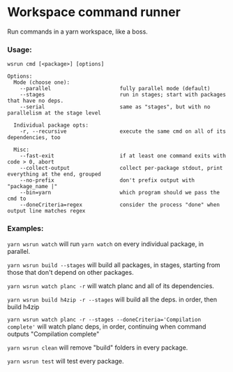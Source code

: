 # Workspace command runner

Run commands in a yarn workspace, like a boss.

### Usage:

```
wsrun cmd [<package>] [options]

Options:
  Mode (choose one):
    --parallel                      fully parallel mode (default)
    --stages                        run in stages; start with packages that have no deps.
    --serial                        same as "stages", but with no parallelism at the stage level

  Individual package opts:
    -r, --recursive                 execute the same cmd on all of its dependencies, too

  Misc:
    --fast-exit                     if at least one command exits with code > 0, abort
    --collect-output                collect per-package stdout, print everything at the end, grouped
    --no-prefix                     don't prefix output with "package_name |"
    --bin=yarn                      which program should we pass the cmd to
    --doneCriteria=regex            consider the process "done" when output line matches regex
```

### Examples:

`yarn wsrun watch` will run `yarn watch` on every individual package, in parallel.

`yarn wsrun build --stages` will build all packages, in stages, starting from those that don't depend on other packages.

`yarn wsrun watch planc -r` will watch planc and all of its dependencies.

`yarn wsrun build h4zip -r --stages` will build all the deps. in order, then build h4zip

`yarn wsrun watch planc -r --stages --doneCriteria='Compilation complete'` will watch planc deps,
in order, continuing when command outputs "Compilation complete"

`yarn wsrun clean` will remove "build" folders in every package.

`yarn wsrun test` will test every package.
